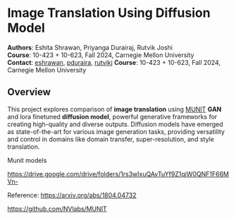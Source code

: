 # Image Translation Using Diffusion Model

**Authors**: Eshita Shrawan, Priyanga Durairaj, Rutvik Joshi  
**Course**: 10-423 + 10-623, Fall 2024, Carnegie Mellon University  
**Contact**: [eshrawan](mailto:eshrawan@cmu.edu), [pduraira](mailto:pduraira@cmu.edu), [rutvikj](mailto:rutvikj@cmu.edu)
**Course**: 10-423 + 10-623, Fall 2024, Carnegie Mellon University

## Overview

This project explores comparison of **image translation** using [MUNIT](https://arxiv.org/pdf/1804.04732) **GAN** and lora finetuned **diffusion model**, powerful generative frameworks for creating high-quality and diverse outputs. Diffusion models have emerged as state-of-the-art for various image generation tasks, providing versatility and control in domains like domain transfer, super-resolution, and style translation.

Munit models

[https://drive.google.com/drive/folders/1rs3wIxuQAvTuYf9Z1qjW0QNF1F66MVn-
](https://drive.google.com/drive/folders/1rs3wIxuQAvTuYf9Z1qjW0QNF1F66MVn-?usp=sharing)


Reference: https://arxiv.org/abs/1804.04732

https://github.com/NVlabs/MUNIT
